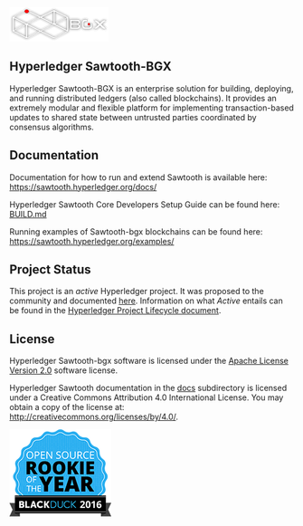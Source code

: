 
![Hyperledger Sawtooth-BGX](images/sawtooth_bgx_logo.png)

Hyperledger Sawtooth-BGX
-------------

Hyperledger Sawtooth-BGX is an enterprise solution for building, deploying, and
running distributed ledgers (also called blockchains). It provides an extremely
modular and flexible platform for implementing transaction-based updates to
shared state between untrusted parties coordinated by consensus algorithms.

Documentation
-------------

Documentation for how to run and extend Sawtooth is available here:
https://sawtooth.hyperledger.org/docs/

Hyperledger Sawtooth Core Developers Setup Guide can be found here: [BUILD.md](BUILD.md)

Running examples of Sawtooth-bgx blockchains can be found here:
https://sawtooth.hyperledger.org/examples/


Project Status
-----------------

This project is an _active_ Hyperledger project. It was proposed to the
community and documented [here](https://docs.google.com/document/d/1j7YcGLJH6LkzvWdOYFIt2kpkVlLEmILErXL6t-Ky2zU/edit).
Information on what _Active_ entails can be found in the
[Hyperledger Project Lifecycle document](https://wiki.hyperledger.org/community/project-lifecycle).

License
-------

Hyperledger Sawtooth-bgx software is licensed under the [Apache License Version 2.0](LICENSE) software license.

Hyperledger Sawtooth documentation in the [docs](docs) subdirectory is licensed under
a Creative Commons Attribution 4.0 International License.  You may obtain a copy of the
license at: http://creativecommons.org/licenses/by/4.0/.

![Open Source Award Badge](images/rookies16-small.png)
